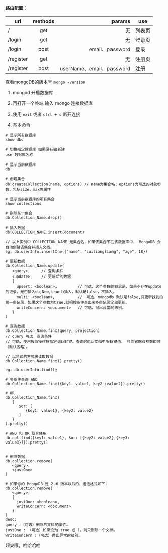 
#### 路由配置：

| url       | methods | params           |use    |
| -         | :-:     | -:               | -     | 
| /         | get     | 无               |列表页  |
| /login    | get     | 无               |登录页  |
| /login    | post    | email、password  |登录  |
| /register | get     | 无               |注册页  |
| /register | post    | userName、email、password|注册 |



查看mongoDB的版本号 `mongo -version`



1. mongod 开启数据库

2. 再打开一个终端 输入 mongo 连接数据库

3. 使用 `exit` 或者 `ctrl + c` 断开连接

4. 基本命令



```shell
# 显示所有数据库
show dbs 

# 切换指定数据库 如果没有会新建
use 数据库名称

# 显示当前数据库
db

# 创建集合 
db.createCollection(name, options) // name为集合名，options为可选的对象参数，包括size，max等属性

# 显示当前数据库的所有集合
show collections

# 删除某个集合
db.Collection_Name.drop()

# 插入数据
db.COLLECTION_NAME.insert(document)   

// 以上实例中 COLLECTION_NAME 是集合名，如果该集合不在该数据库中， MongoDB 会自动创建该集合并插入文档。
eg: db.userInfo.insertOne({"name": "cuiliangliang", "age": 18})

# 更新数据
db.Collection_Name.update(
   <query>,     // 查询条件
   <update>,    // 更新后的数据
   {
     upsert: <boolean>,         // 可选，这个参数的意思是，如果不存在update的记录，是否插入objNew,true为插入，默认是false，不插入。
     multi: <boolean>,          //  可选，mongodb 默认是false,只更新找到的第一条记录，如果这个参数为true,就把按条件查出来多条记录全部更新。
     writeConcern: <document>   // 可选，抛出异常的级别。
   }
)

# 查询数据
db.Collection_Name.find(query, projection)  
// query 可选，查询条件
// 可选，使用投影操作符指定返回的键。查询时返回文档中所有键值， 只需省略该参数即可（默认省略）。

// 以易读的方式来读取数据
db.Collection_Name.find().pretty() 

eg: db.userInfo.find();

# 多条件查询 AND
db.Collection_Name.find({key1: value1, key2 :value2}).pretty()

# OR
db.Collection_Name.find(
   {
      $or: [
         {key1: value1}, {key2: value2}
      ]
   }
).pretty()

# AND 和 OR 联合使用
db.col.find({key1: value1}, $or: [{key2: value2},{key3: value3}]}).pretty()


# 删除数据
db.collection.remove(
   <query>,
   <justOne>
)

# 如果你的 MongoDB 是 2.6 版本以后的，语法格式如下：
db.collection.remove(
   <query>,
   {
     justOne: <boolean>,
     writeConcern: <document>
   }
)
desc:
query :（可选）删除的文档的条件。
justOne : （可选）如果设为 true 或 1，则只删除一个文档。
writeConcern :（可选）抛出异常的级别。
```
超爽哦，哈哈哈哈